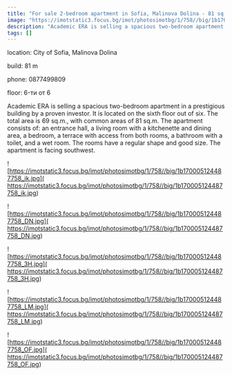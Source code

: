 ```yaml
---
title: "For sale 2-bedroom apartment in Sofia, Malinova Dolina - 81 sq.m / 149000 EUR :: imot.bg Ad"
image: "https://imotstatic3.focus.bg/imot/photosimotbg/1/758//big/1b170005124487758_8r.jpg"
description: "Academic ERA is selling a spacious two-bedroom apartment in a prestigious building by a proven investor. It is located on the sixth floor out of six. The total area is 69 sq.m., with common areas of 81 sq.m. The apartment consists of: an entrance hall, a living room with a kitchenette and dining area, a bedroom, a terrace with access from both rooms, a bathroom with a toilet, and a wet room. The rooms have a regular shape and good size. The apartment is facing southwest."
tags: []
---
```


location: City of Sofia, Malinova Dolina

build: 81 m

phone: 0877499809

floor: 6-ти от 6

Academic ERA is selling a spacious two-bedroom apartment in a prestigious building by a proven investor. It is located on the sixth floor out of six. The total area is 69 sq.m., with common areas of 81 sq.m. The apartment consists of: an entrance hall, a living room with a kitchenette and dining area, a bedroom, a terrace with access from both rooms, a bathroom with a toilet, and a wet room. The rooms have a regular shape and good size. The apartment is facing southwest.


![https://imotstatic3.focus.bg/imot/photosimotbg/1/758//big/1b170005124487758_ik.jpg]( https://imotstatic3.focus.bg/imot/photosimotbg/1/758//big/1b170005124487758_ik.jpg)


![https://imotstatic3.focus.bg/imot/photosimotbg/1/758//big/1b170005124487758_DN.jpg]( https://imotstatic3.focus.bg/imot/photosimotbg/1/758//big/1b170005124487758_DN.jpg)


![https://imotstatic3.focus.bg/imot/photosimotbg/1/758//big/1b170005124487758_3H.jpg]( https://imotstatic3.focus.bg/imot/photosimotbg/1/758//big/1b170005124487758_3H.jpg)


![https://imotstatic3.focus.bg/imot/photosimotbg/1/758//big/1b170005124487758_LM.jpg]( https://imotstatic3.focus.bg/imot/photosimotbg/1/758//big/1b170005124487758_LM.jpg)


![https://imotstatic3.focus.bg/imot/photosimotbg/1/758//big/1b170005124487758_OF.jpg]( https://imotstatic3.focus.bg/imot/photosimotbg/1/758//big/1b170005124487758_OF.jpg)


